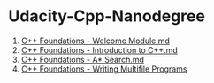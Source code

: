 # Udacity-Cpp-Nanodegree

1. [C++ Foundations - Welcome Module.md](https://github.com/PravinSelva5/Udacity-Cpp-Nanodegree/blob/main/Introduction%20to%20the%20C%2B%2B%20Language/Notes/C%2B%2B%20Foundations%20-%20Welcome%20Module.md)
2. [C++ Foundations - Introduction to C++.md](https://github.com/PravinSelva5/Udacity-Cpp-Nanodegree/blob/main/Introduction%20to%20the%20C%2B%2B%20Language/Notes/C%2B%2B%20Foundations%20-%20Introduction%20to%20C%2B%2B.md)
3. [C++ Foundations - A* Search.md](https://github.com/PravinSelva5/Udacity-Cpp-Nanodegree/blob/main/Introduction%20to%20the%20C%2B%2B%20Language/Notes/C%2B%2B%20Foundations%20-%20A*%20Search.md)
4. [C++ Foundations - Writing Multifile Programs](https://github.com/PravinSelva5/Udacity-Cpp-Nanodegree/blob/main/Introduction%20to%20the%20C%2B%2B%20Language/Notes/C%2B%2B%20Foundations%20-%20Writing%20Multifile%20Programs.md)
